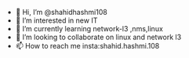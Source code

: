 - 👋 Hi, I’m @shahidhashmi108
- 👀 I’m interested in new IT
- 🌱 I’m currently learning network-l3 ,nms,linux
- 💞️ I’m looking to collaborate on linux and network l3
- 📫 How to reach me insta:shahid.hashmi.108

<!---
shahidhashmi108/shahidhashmi108 is a ✨ special ✨ repository because its `README.md` (this file) appears on your GitHub profile.
You can click the Preview link to take a look at your changes.
--->
